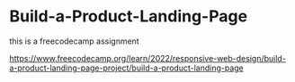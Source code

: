 # Build-a-Product-Landing-Page

this is a freecodecamp assignment

https://www.freecodecamp.org/learn/2022/responsive-web-design/build-a-product-landing-page-project/build-a-product-landing-page
